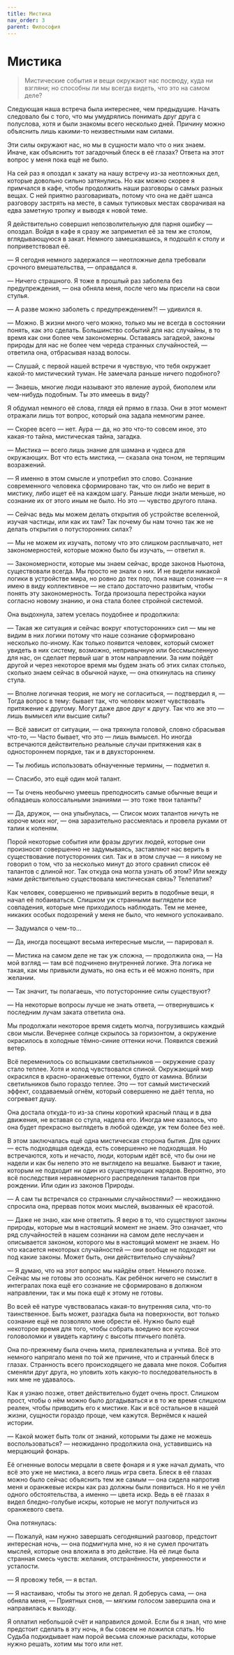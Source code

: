 ```yaml
---
title: Мистика
nav_order: 3
parent: Философия
---
```


# Мистика

> Мистические события и вещи окружают нас посвюду, куда ни взгляни; но
> способны ли мы всегда видеть, что это на самом деле?


Следующая наша встреча была интереснее, чем предыдущие.  Начать
следовало бы с того, что мы умудрялись понимать друг друга с
полуслова, хотя и были знакомы всего несколько дней.  Причину можно
объяснить лишь какими-то неизвестными нам силами.

Эти силы окружают нас, но мы в сущности мало что о них знаем.  Иначе,
как объяснить тот загадочный блеск в её глазах?  Ответа на этот вопрос
у меня пока ещё не было.

На сей раз я опоздал к закату на нашу встречу из-за неотложных дел,
которые довольно сильно затянулись.  Но как можно скорее я примчался в
кафе, чтобы продолжить наши разговоры о самых разных вещах.  С ней
приятно разговаривать, потому что она не даёт шанса разговору застрять
на месте, в самых тупиковых местах сворачивая на едва заметную тропку
и выводя к новой теме.

Я действительно совершил непозволительную для парня ошибку —
опоздал.  Войдя в кафе я сразу же заприметил её за тем же столом,
вглядывающуюся в закат.  Немного замешкавшись, я подошёл к столу и
поприветствовал её.

— Я сегодня немного задержался — неотложные дела требовали
срочного вмешательства, — оправдался я.

— Ничего страшного.  Я тоже в прошлый раз заболела без
предупреждения, — она обняла меня, после чего мы присели на
свои стулья.

— А разве можно заболеть с предупреждением?! — удивился я.

— Можно.  В жизни много чего можно, только мы не всегда в состоянии
понять, как это сделать.  Большинство событий для нас случайны, в то
время как они более чем закономерны.  Оставаясь загадкой, законы
природы для нас не более чем череда странных случайностей, —
ответила она, отбрасывая назад волосы.

— Слушай, с первой нашей встречи я чувствую, что тебя окружает
какой-то мистический туман.  Не замечала раньше ничего подобного?

— Знаешь, многие люди называют это явление аурой, биополем или
чем-нибудь подобным.  Ты это имеешь в виду?

Я обдумал немного её слова, глядя ей прямо в глаза.  Они в этот момент
отражали лишь тот вопрос, который она задала немногим ранее.

— Скорее всего — нет.  Аура — да, но это что-то совсем иное, это
какая-то тайна, мистическая тайна, загадка.

— Мистика — всего лишь знание для шамана и чудеса для окружающих.
Вот что есть мистика, — сказала она тоном, не терпящим возражений.

— Я именно в этом смысле и употребил это слово.  Сознание
современного человека сформировано так, что он либо не верит в
мистику, либо ищет её на каждом шагу.  Раньше люди знали меньше, но
сознание их от этого иным не было.  Но это — чувство другого плана.

— Сейчас ведь мы можем делать открытия об устройстве вселенной,
изучая частицы, или как их там?  Так почему бы нам точно так же
не делать открытия о потусторонних силах?

— Мы не можем их изучать, потому что это слишком расплывчато, нет
закономерностей, которые можно было бы изучать, — ответил я.

— Закономерности, которые мы знаем сейчас, вроде законов Ньютона,
существовали всегда.  Мы просто не знали о них.  И не видели никакой
логики в устройстве мира, но ровно до тех пор, пока наше сознание —
я имею в виду коллективное — не стало достаточно развитым, чтобы
понять эту закономерность.  Тогда произошла перестройка науки согласно
новому знанию, и она стала более стройной системой.

Она выдохнула, затем уселась поудобнее и продолжила:

— Такая же ситуация и сейчас вокруг «потусторонних» сил — мы
не видим в них логики потому что наше сознание сформировано несколько
по-иному.  Как только появится человек, который сможет увидеть в них
систему, возможно, непривычную или бессмысленную для нас, он сделает
первый шаг в этом направлении.  За ним пойдёт другой и через некоторое
время мы будем знать об этих силах столько, сколько знаем сейчас
в обычной науке, — она откинулась на спинку стула.

— Вполне логичная теория, не могу не согласиться, — подтвердил я,
— Тогда вопрос в тему: бывает так, что человек может чувствовать
притяжение к другому.  Могут даже двое друг к другу. Так что же это
— лишь вымысел или высшие силы?

— Всё зависит от ситуации, — она тряхнула головой, словно
сбрасывая что-то, — Часто бывает, что это — лишь вымысел.  Но
иногда встречаются действительно реальные случаи притяжения как
в одностороннем порядке, так и в двухстороннем.

— Ты любишь использовать обнаученные термины, — подметил я.

— Спасибо, это ещё один мой талант.

— Ты очень необычно умеешь преподносить самые обычные вещи
и обладаешь колоссальными знаниями — это тоже твои таланты?

— Да, дружок, — она улыбнулась, — Список моих талантов ничуть
не короче моих ног, — она заразительно рассмеялась и провела руками
от талии к коленям.

Порой некоторые события или фразы других людей, которые они произносят
совершенно не задумываясь, заставляют нас верить в существование
потусторонних сил.  Так и в этом случае — я никому не говорил о том,
что за несколько минут до этого сравнил список её талантов с длиной
ног.  Так откуда она могла узнать об этом?  Или между нами
действительно существовала мистическая связь?  Телепатия?

Как человек, совершенно не привыкший верить в подобные вещи, я начал
её побаиваться.  Слишком уж странными выглядели все совпадения,
которые мне приходилось наблюдать.  Тем не менее, никаких особых
подозрений у меня не было, что немного успокаивало.

— Задумался о чем-то...

— Да, иногда посещают весьма интересные мысли, — парировал я.

— Мистика на самом деле не так уж сложна, — продолжила она, — На
мой взгляд — там всё подчинено внутренней логике.  Эта логика
не такая, как мы привыкли думать, но она есть и её можно понять,
при желании.

— Так значит, ты полагаешь, что потусторонние силы существуют?

— На некоторые вопросы лучше не знать ответа, — отвернувшись
к последним лучам заката ответила она.

Мы продолжали некоторое время сидеть молча, погрузившись каждый свои
мысли.  Вечернее солнце скрылось за горизонтом, а окружение окрасилось
в холодные тёмно-синие оттенки ночи.  Появился свежий ветер.

Всё переменилось со вспышками светильников — окружение сразу стало
теплее.  Хотя и холод чувствовался спиной.  Окружающий мир окрасился в
красно-оранжевые оттенки, будто от камина.  Вблизи светильников было
гораздо теплее.  Это — тот самый мистический эффект, создаваемый
огнём, который совершенно не даёт тепла, но согревает душу.

Она достала откуда-то из-за спины короткий красный плащ и в два
движения, не вставая со стула, надела его.  Иногда мне казалось, что
она будет прекрасно выглядеть в любой одежде, уж тем более без неё.

В этом заключалась ещё одна мистическая сторона бытия.  Для одних —
есть подходящая одежда, есть совершенно не подходящая.  Но
встречаются, хоть и нечасто, люди, которым идёт всё, что бы они
не надели и как бы нелепо это не выглядело на вешалке.  Бывают
и такие, которым не подходит ни один из существующих нарядов.
Вероятно, это всё последствия неравномерного распределения талантов
при рождении.  Или один из законов Природы.

— А сам ты встречался со странными случайностями? — неожиданно
спросила она, прервав поток моих мыслей, вызванных её красотой.

— Даже не знаю, как мне ответить.  Я верю в то, что существуют
законы природы, которые мы в настоящий момент не знаем.  Это означает,
что ряд случайностей в нашем сознании на самом деле неслучаен
и описывается законом, которого мы в настоящий момент не знаем.  Но
что касается некоторых случайностей — они вообще не подходят ни под
какие законы.  Может быть, они действительно случайны?

— Я думаю, что на этот вопрос мы найдём ответ.  Немного позже.
Сейчас мы не готовы это осознать.  Как ребёнок ничего не смыслит
в интегралах пока ещё его сознание не сформировано в должном
направлении, так и мы пока ещё к этому не готовы.

Во всей её натуре чувствовалась какая-то внутренняя сила, что-то
таинственное.  Быть может, разгадка была на поверхности, вот только
сознание ещё не позволяло мне обрести её.  Нужно было ещё некоторое
время для того, чтобы собрать воедино все кусочки головоломки
и увидеть картину с высоты птичьего полёта.

Она по-прежнему была очень мила, привлекательна и учтива.  Всё это
немного напрягало меня по той же причине, что и странный блеск в
глазах.  Странность всего происходящего не давала мне покоя.  События
сменяли друг друга, но уловить хоть какую-то последовательность в них
мне не удавалось.

Как я узнаю позже, ответ действительно будет очень прост.  Слишком
прост, чтобы о нём можно было догадываться и в то же время слишком
реален, чтобы приводить его к мистике.  Как и всё остальное в нашей
жизни, сущности гораздо проще, чем кажутся.  Вернёмся к нашей истории.

— Какой может быть толк от знаний, которыми ты даже не можешь
воспользоваться? — неожиданно продолжила она, уставившись на
мерцающий фонарь.

Её огненные волосы мерцали в свете фонаря и я уже начал думать, что
всё это уже не мистика, а всего лишь игра света.  Блеск в её глазах
можно было сейчас объяснить тем же самым — она сидела напротив меня
и оранжевые искры как раз должны были появиться.  Но я не учёл одного
обстоятельства, а именно — цвета искр.  Ведь в её глазах я видел
бледно-голубые искры, которые не могут получиться из оранжевого света.

Она потянулась:

— Пожалуй, нам нужно завершать сегодняшний разговор, предстоит
интересная ночь, — она подмигнула мне, но я не сумел прочитать
мыслей, которые она вложила в это действие.  На её лице была странная
смесь чувств: желания, отстранённости, уверенности и усталости.

— Я провожу тебя, — я встал.

— Я настаиваю, чтобы ты этого не делал.  Я доберусь сама, — она
обняла меня, —  Приятных снов, — мягким голосом завершила она
и направилась к выходу.

Я оплатил небольшой счёт и направился домой.  Если бы я знал, что мне
предстоит сделать в эту ночь, я бы совсем не ложился спать.  Но Судьба
подкидывает нам порой весьма сложные расклады, которые нужно решать,
хотим мы того или нет.
